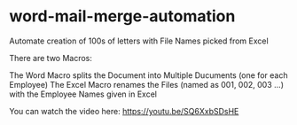 # word-mail-merge-automation
Automate creation of 100s of letters with File Names picked from Excel

There are two Macros:

The Word Macro splits the Document into Multiple Ducuments (one for each Employee)
The Excel Macro renames the Files (named as 001, 002, 003 ...) with the Employee Names given in Excel

You can watch the video here:
https://youtu.be/SQ6XxbSDsHE
